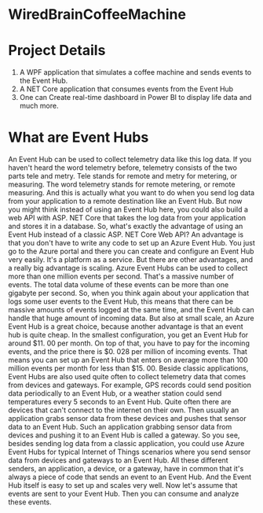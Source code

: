 # WiredBrainCoffeeMachine

# Project Details

1)  A WPF application that simulates a coffee machine and sends events to the Event Hub.
2)  A NET Core application that consumes events from the Event Hub 
3)  One can Create real-time dashboard in Power BI to display life data and much more. 

# What are Event Hubs
An Event Hub can be used to collect telemetry data like this log data.
If you haven't heard the word telemetry before, telemetry consists of the two parts tele and metry. 
Tele stands for remote and metry for metering, or measuring. The word telemetry stands for remote metering, or remote measuring. 
And this is actually what you want to do when you send log data from your application to a remote destination like an Event Hub. 
But now you might think instead of using an Event Hub here, you could also build a web API with ASP. NET Core that takes the log data 
from your application and stores it in a database. So, what's exactly the advantage of using an Event Hub instead of a classic 
ASP. NET Core Web API? An advantage is that you don't have to write any code to set up an Azure Event Hub. 
You just go to the Azure portal and there you can create and configure an Event Hub very easily.
It's a platform as a service. But there are other advantages, and a really big advantage is scaling. 
Azure Event Hubs can be used to collect more than one million events per second. 
That's a massive number of events. The total data volume of these events can be more than one gigabyte per second. 
So, when you think again about your application that logs some user events to the Event Hub, this means that there can be
massive amounts of events logged at the same time, and the Event Hub can handle that huge amount of incoming data. 
But also at small scale, an Azure Event Hub is a great choice, because another advantage is that an event hub is quite cheap.
In the smallest configuration, you get an Event Hub for around $11. 00 per month. On top of that, you have to pay for the incoming events,
and the price there is $0. 028 per million of incoming events. That means you can set up an Event Hub that enters on average more than
100 million events per month for less than $15. 00. Beside classic applications,
Event Hubs are also used quite often to collect telemetry data that comes from devices and gateways. 
For example, GPS records could send position data periodically to an Event Hub, or a weather station could send 
temperatures every 5 seconds to an Event Hub. Quite often there are devices that can't connect to the internet on their own.
Then usually an application grabs sensor data from these devices and pushes that sensor data to an Event Hub. 
Such an application grabbing sensor data from devices and pushing it to an Event Hub is called a gateway. 
So you see, besides sending log data from a classic application, you could use Azure Event Hubs for typical Internet of Things 
scenarios where you send sensor data from devices and gateways to an Event Hub. All these different senders, an application, 
a device, or a gateway, have in common that it's always a piece of code that sends an event to an Event Hub.
And the Event Hub itself is easy to set up and scales very well. Now let's assume that events are sent to your Event Hub. 
Then you can consume and analyze these events. 
